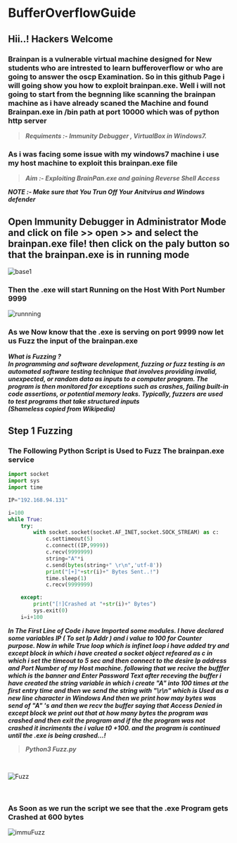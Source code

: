 # BufferOverflowGuide


## Hii..! Hackers Welcome 

### Brainpan is a vulnerable virtual machine designed for New students who are intrested to learn bufferoverflow or who are going to answer the oscp Examination. So in this github Page i will going show you how to exploit brainpan.exe. Well i will not going to start from the begnning like scanning the brainpan machine as i have already scaned the Machine and found Brainpan.exe in /bin path at port 10000 which was of python http server 



>***Requiments :- Immunity Debugger , VirtualBox in Windows7.***



### As i was facing some issue with my windows7 machine i use my host machine to exploit this brainpan.exe file 



>***Aim :- Exploiting BrainPan.exe and gaining Reverse Shell Access***



***NOTE :- Make sure that You Trun Off Your Anitvirus and Windows defender*** 

## Open Immunity Debugger in Administrator Mode and click on file >> open >> and select the brainpan.exe file! then click on the paly button so that the brainpan.exe is in running mode



![base1](https://user-images.githubusercontent.com/102399357/232192974-d27a2cdc-ba1c-469e-9147-792f0c30cdad.PNG)

### Then the .exe will start Running on the Host With Port Number 9999

![runnning](https://user-images.githubusercontent.com/102399357/232191959-ab9db141-5b4f-4e98-a922-214048c3bbd5.PNG)


### As we Now know that the .exe is serving on port 9999 now let us Fuzz the input of the brainpan.exe 

***What is Fuzzing ? <br />
In programming and software development, fuzzing or fuzz testing is an automated software testing technique that involves providing invalid, unexpected, or random data as inputs to a computer program. The program is then monitored for exceptions such as crashes, failing built-in code assertions, or potential memory leaks. Typically, fuzzers are used to test programs that take structured inputs <br /> (Shameless copied from Wikipedia)*** 



## Step 1 Fuzzing <br />
### The Following Python Script is Used to Fuzz The brainpan.exe service <br />

```python
import socket
import sys
import time

IP="192.168.94.131"

i=100
while True:
	try:
		with socket.socket(socket.AF_INET,socket.SOCK_STREAM) as c:
			c.settimeout(5)
			c.connect((IP,9999))
			c.recv(9999999)
			string="A"*i
			c.send(bytes(string+" \r\n",'utf-8'))
			print("[+]"+str(i)+" Bytes Sent..!")
			time.sleep(1)
			c.recv(9999999)

	except:
		print("[!]Crashed at "+str(i)+" Bytes")
		sys.exit(0)
	i=i+100
```
***In The First Line of Code i have Imported some modules. I have declared some variables IP ( To set Ip Addr ) and i value to 100 for Counter purpose. Now in while True loop which is infinet loop i have added try and except block in which i have created a socket object refeared as c in which i set the timeout to 5 sec and then connect to the desire Ip address and Port Number of my Host machine. following that we recive the bufffer which is the banner and Enter Password Text after receving the buffer i have created the string variable in which i create "A" into 100 times at the first entry time and then we send the string with "\r\n" which is Used as a new line character in Windows And then we print how may bytes was send of "A" 's and then we recv the buffer saying that Access Denied in except block we print out that at how many bytes the program was crashed and then exit the program and if the the program was not crashed it incriments the i value t0 +100. and the program is continued until the .exe is being crashed...!***<br />


>***Python3 Fuzz.py***
<br />

![Fuzz](https://user-images.githubusercontent.com/102399357/232196177-caed504b-2f25-4b97-bda8-55a3b546e20b.PNG)

<br />

### As Soon as we run the script we see that the .exe Program gets Crashed at  600 bytes <br />
![immuFuzz](https://user-images.githubusercontent.com/102399357/232196264-1670e72a-9ea2-4fdb-97ef-0f0dfb3109e3.PNG)




